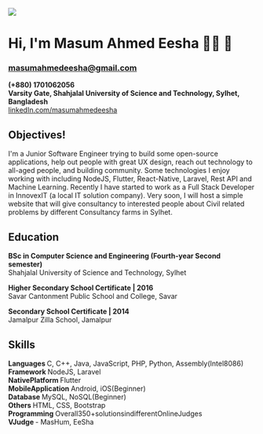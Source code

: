 <img src="https://github.com/masumahmedeesha/masumahmedeesha/blob/master/masum.jpeg" /> <br>

# Hi, I'm Masum Ahmed Eesha 👋🏾 🙂 <br>
###  masumahmedeesha@gmail.com <br>
<b> (+880) 1701062056 </b> <br>
<b> Varsity Gate, Shahjalal University of Science and Technology, Sylhet, Bangladesh </b> <br>
[linkedIn.com/masumahmedeesha](https://linkedin.com/in/masum-ahmed-eesha-11066614b)


## Objectives!
I'm a Junior Software Engineer trying to build some open-source applications, help out people with great UX design, reach out technology to all-aged people, and building community. Some technologies I enjoy working with including NodeJS, Flutter, React-Native, Laravel, Rest API and Machine Learning. Recently I have started to work as a Full Stack Developer in InnovexIT (a local IT solution company). Very soon, I will host a simple website that will give consultancy to interested people about Civil related problems by different Consultancy farms in Sylhet.

## Education
  <b> BSc in Computer Science and Engineering (Fourth-year Second semester) </b> <br>
  Shahjalal University of Science and Technology, Sylhet <br>
  
  <b> Higher Secondary School Certificate | 2016 </b> <br>
  Savar Cantonment Public School and College, Savar <br>
  
  <b> Secondary School Certificate | 2014 </b> <br>
  Jamalpur Zilla School, Jamalpur <br>
  
## Skills
<b> Languages </b> C, C++, Java, JavaScript, PHP, Python, Assembly(Intel8086) <br>
<b> Framework </b> NodeJS, Laravel <br>
<b> NativePlatform </b>  Flutter <br>
<b> MobileApplication </b> Android, iOS(Beginner) <br>
<b> Database </b>  MySQL, NoSQL(Beginner) <br>
<b> Others </b>  HTML, CSS, Bootstrap <br>
<b> Programming </b> Overall350+solutionsindifferentOnlineJudges <br>
<b> VJudge </b> - MasHum, EeSha

